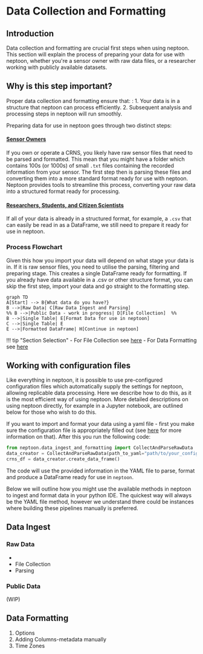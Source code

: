 # Data Collection and Formatting

## Introduction

Data collection and formatting are crucial first steps when using neptoon. This section will explain the process of preparing your data for use with neptoon, whether you're a sensor owner with raw data files, or a researcher working with publicly available datasets.

## Why is this step important?

Proper data collection and formatting ensure that:
: 1. Your data is in a structure that neptoon can process efficiently.
2. Subsequent analysis and processing steps in neptoon will run smoothly.

Preparing data for use in neptoon goes through two distinct steps:

#### <u>Sensor Owners</u>
If you own or operate a CRNS, you likely have raw sensor files that need to be parsed and formatted. This mean that you might have a folder which contains 100s (or 1000s) of small `.txt` files containing the recorded information from your sensor. The first step then is parsing these files and converting them into a more standard format ready for use with neptoon. Neptoon provides tools to streamline this process, converting your raw data into a structured format ready for processing.
#### <u>Researchers, Students, and Citizen Scientists</u>
If all of your data is already in a structured format, for example, a `.csv` that can easily be read in as a DataFrame, we still need to prepare it ready for use in neptoon. 


### Process Flowchart

Given this how you import your data will depend on what stage your data is in. If it is raw sensor files, you need to utilise the parsing, filtering and preparing stage. This creates a single DataFrame ready for formatting. If you already have data available in a .csv or other structure format, you can skip the first step, import your data and go straight to the formatting step. 

```mermaid 
graph TD 
A[Start] --> B{What data do you have?} 
B -->|Raw Data| C[Raw Data Ingest and Parsing] 
%% B -->|Public Data - work in progress| D[File Collection]  %%
B -->|Single Table| E[Format Data for use in neptoon] 
C -->|Single Table| E
E -->|Formatted DataFrame| H[Continue in neptoon]
```

!!! tip "Section Selection"
	- For File Collection see [here](#)
	- For Data Formatting see [here](#)

## Working with configuration files

Like everything in neptoon, it is possible to use pre-configured configuration files which automatically supply the settings for neptoon, allowing replicable data processing. Here we describe how to do this, as it is the most efficient way of using neptoon. More detailed descriptions on using neptoon directly, for example in a Jupyter notebook, are outlined below for those who wish to do this.

If you want to import and format your data using a yaml file - first you make sure the configuration file is appropriately filled out (see [here](intro-to-config.md) for more information on that). After this you run the following code:

```python
from neptoon.data_ingest_and_formatting import CollectAndParseRawData
data_creator = CollectAndParseRawData(path_to_yaml="path/to/your_config.yaml")
crns_df = data_creator.create_data_frame()
```

The code will use the provided information in the YAML file to parse, format and produce a DataFrame ready for use in `neptoon`.

Below we will outline how you might use the available methods in neptoon to ingest and format data in your python IDE. The quickest way will always be the YAML file method, however we understand there could be instances where building these pipelines manually is preferred. 
## Data Ingest

### Raw Data

- 
- File Collection
- Parsing

### Public Data
(WIP)

## Data Formatting


1. Options
2. Adding Columns-metadata manually
3. Time Zones
